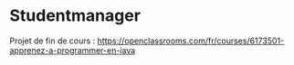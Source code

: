 # Studentmanager
Projet de fin de cours : https://openclassrooms.com/fr/courses/6173501-apprenez-a-programmer-en-java
